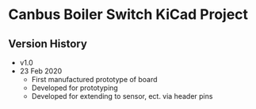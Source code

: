 # Canbus Boiler Switch KiCad Project

## Version History

* v1.0
 * 23 Feb 2020
   * First manufactured prototype of board
   * Developed for prototyping
   * Developed for extending to sensor, ect. via header pins

 
